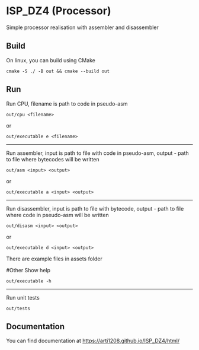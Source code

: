 # ISP_DZ4 (Processor)

Simple processor realisation with assembler and disassembler 

## Build
On linux, you can build using CMake
    
    cmake -S ./ -B out && cmake --build out

## Run
Run CPU, filename is path to code in pseudo-asm
   
    out/cpu <filename>

or
   
    out/executable e <filename>

----
    
Run assembler, input is path to file with code in pseudo-asm, 
output - path to file where bytecodes will be written
   
    out/asm <input> <output>

or
   
    out/executable a <input> <output>

----
    
Run disassembler, input is path to file with bytecode, 
output - path to file where code in pseudo-asm will be written
   
    out/disasm <input> <output>

or
   
    out/executable d <input> <output> 

There are example files in assets folder

#Other
Show help
   
    out/executable -h

----

Run unit tests
   
    out/tests
   
## Documentation
You can find documentation at https://arti1208.github.io/ISP_DZ4/html/
